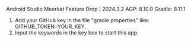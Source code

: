 Android Studio Meerkat Feature Drop | 2024.3.2 AGP: 8.10.0 Gradle: 8.11.1


1. Add your GitHub key in the file "gradle.properties" like: GITHUB_TOKEN=YOUR_KEY.
2. Input the keywords in the key box to start this app.
